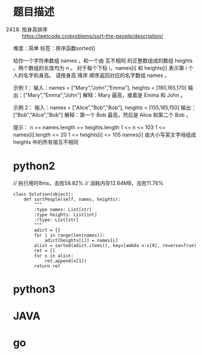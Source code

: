 # 题目描述

2418. 按身高排序  
https://leetcode.cn/problems/sort-the-people/description/  

难度：简单
标签：排序函数sorted()

给你一个字符串数组 names ，和一个由 互不相同 的正整数组成的数组 heights 。两个数组的长度均为 n 。
对于每个下标 i，names[i] 和 heights[i] 表示第 i 个人的名字和身高。
请按身高 降序 顺序返回对应的名字数组 names 。

示例 1：
输入：names = ["Mary","John","Emma"], heights = [180,165,170]
输出：["Mary","Emma","John"]
解释：Mary 最高，接着是 Emma 和 John 。

示例 2：
输入：names = ["Alice","Bob","Bob"], heights = [155,185,150]
输出：["Bob","Alice","Bob"]
解释：第一个 Bob 最高，然后是 Alice 和第二个 Bob 。

提示：
n == names.length == heights.length
1 <= n <= 103
1 <= names[i].length <= 20
1 <= heights[i] <= 105
names[i] 由大小写英文字母组成
heights 中的所有值互不相同

# python2

// 执行用时8ms，击败58.82%
// 消耗内存12.64MB，击败11.76%
```
class Solution(object):
    def sortPeople(self, names, heights):
        """
        :type names: List[str]
        :type heights: List[int]
        :rtype: List[str]
        """
        adict = {}
        for i in range(len(names)):
            adict[heights[i]] = names[i]
        alist = sorted(adict.items(), key=lambda x:x[0], reverse=True)
        ret = []
        for x in alist:
            ret.append(x[1])
        return ret
```

# python3 

# JAVA

# go
